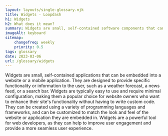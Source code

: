 ```yaml
--- 
layout: layouts/single-glossary.njk
title: Widgets - Loopdash
h1: Widgets
h2: What does it mean?
summary: Widgets are small, self-contained software components that can be easily added to a WordPress website to provide specific functionality or content.
imageAlt: keyboard
sitemap:
	changefreq: weekly
	priority: 0.5
tags: glossary
date: 2023-03-06
url: /glossary/widgets
---
```


Widgets are small, self-contained applications that can be embedded into a website or a mobile application. They are designed to provide specific functionality or information to the user, such as a weather forecast, a news feed, or a search bar. Widgets are typically easy to use and require minimal configuration, making them a popular choice for website owners who want to enhance their site's functionality without having to write custom code. They can be created using a variety of programming languages and frameworks, and can be customized to match the look and feel of the website or application they are embedded in. Widgets are a powerful tool for web developers, as they can help to improve user engagement and provide a more seamless user experience.